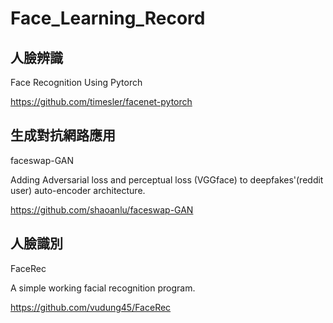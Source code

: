 # Face_Learning_Record

## 人臉辨識

Face Recognition Using Pytorch 

https://github.com/timesler/facenet-pytorch

## 生成對抗網路應用

faceswap-GAN

Adding Adversarial loss and perceptual loss (VGGface) to deepfakes'(reddit user) auto-encoder architecture.

https://github.com/shaoanlu/faceswap-GAN

## 人臉識別

FaceRec

A simple working facial recognition program.

https://github.com/vudung45/FaceRec
